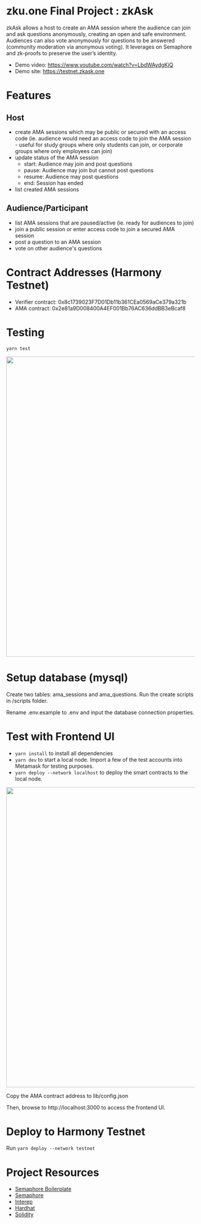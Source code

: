# zku.one Final Project : zkAsk

zkAsk allows a host to create an AMA session where the audience can join and ask questions anonymously, creating an open and safe environment. Audiences can also vote anonymously for questions to be answered (community moderation via anonymous voting). It leverages on Semaphore and zk-proofs to preserve the user’s identity.

- Demo video: https://www.youtube.com/watch?v=LbdWAydgKjQ
- Demo site: https://testnet.zkask.one

# Features

## Host

- create AMA sessions which may be public or secured with an access code (ie. audience would need an access code to join the AMA session - useful for study groups where only students can join, or corporate groups where only employees can join)
- update status of the AMA session
  - start: Audience may join and post questions
  - pause: Audience may join but cannot post questions
  - resume: Audience may post questions
  - end: Session has ended
- list created AMA sessions

## Audience/Participant

- list AMA sessions that are paused/active (ie. ready for audiences to join)
- join a public session or enter access code to join a secured AMA session
- post a question to an AMA session
- vote on other audience's questions

# Contract Addresses (Harmony Testnet)

- Verifier contract: 0x8c1739023F7D01Db11b361CEa0569aCe379a321b
- AMA contract: 0x2e81a9D008400A4EF001Bb76AC636ddBB3eBcaf8

# Testing

`yarn test`

<img src="https://github.com/violetwee/zkAsk/blob/main/screenshots/tests.png" width="800px" height="auto"/>

# Setup database (mysql)

Create two tables: ama_sessions and ama_questions. Run the create scripts in /scripts folder.

Rename .env.example to .env and input the database connection properties.

# Test with Frontend UI

- `yarn install` to install all dependencies
- `yarn dev` to start a local node. Import a few of the test accounts into Metamask for testing purposes.
- `yarn deploy --network localhost` to deploy the smart contracts to the local node.

<img src="https://github.com/violetwee/zkAsk/blob/main/screenshots/frontend.png" width="800px" height="auto"/>

Copy the AMA contract address to lib/config.json

Then, browse to http://localhost:3000 to access the frontend UI.

# Deploy to Harmony Testnet

Run `yarn deploy --network testnet`

# Project Resources

- [Semaphore Boilerplate](https://github.com/cedoor/semaphore-boilerplate)
- [Semaphore](https://github.com/appliedzkp/semaphore)
- [Interep](https://github.com/interep-project)
- [Hardhat](https://hardhat.org/)
- [Solidity](https://docs.soliditylang.org/en/v0.8.13/)

